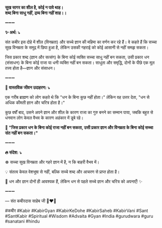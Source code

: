 **सुख सागर का शील है, कोई न पावे थाह।**\
**शब्द बिना साधु नहीं, द्रव्य बिना नहीं शाह।।**

➖➖➖

**✨ अर्थ: ⤵**

संत कबीर इस दोहे में शील (विनम्रता) और सच्चे ज्ञान की महिमा का वर्णन कर रहे हैं। वे कहते हैं कि सच्चा सुख विनम्रता के समुद्र में छिपा हुआ है, लेकिन उसकी गहराई को कोई आसानी से नहीं समझ सकता।

जिस प्रकार शब्द (ज्ञान और सत्संग) के बिना कोई व्यक्ति सच्चा साधु नहीं बन सकता, उसी प्रकार धन (संसाधन) के बिना कोई राजा या धनी व्यक्ति नहीं बन सकता। साधुता और समृद्धि, दोनों के पीछे एक मूल तत्त्व होता है—ज्ञान और संसाधन।

➖➖➖

**🌾 वास्तविक जीवन उदाहरण: ⤵**

एक गरीब ब्राह्मण को लोग कहते थे कि "धन के बिना कुछ नहीं होता।" लेकिन वह उत्तर देता, "धन से अधिक कीमती ज्ञान और चरित्र होता है।"

कुछ वर्षों बाद, उसने अपने ज्ञान और शील के कारण राजा का गुरु बनने का सम्मान पाया, जबकि बहुत से धनवान लोग केवल वैभव के कारण अहंकार में डूबे रहे।

**📜 "जिस प्रकार धन के बिना कोई राजा नहीं बन सकता, उसी प्रकार ज्ञान और विनम्रता के बिना कोई सच्चा संत नहीं बन सकता।"**

➖➖➖

**🔥 संदेश: ⤵**

☸ सच्चा सुख विनम्रता और गहरे ज्ञान में है, न कि बाहरी वैभव में।

💡 संतत्व केवल वेशभूषा से नहीं, बल्कि सच्चे शब्द और आचरण से प्राप्त होता है।

🙏 धन और ज्ञान दोनों ही आवश्यक हैं, लेकिन धन से पहले सच्चे ज्ञान और चरित्र को अपनाएँ! ✨

➖➖➖

— संत कबीरदास साहेब जी 🙏❤️💯

#कबीर #Kabir #KabirGyan #KabirKeDohe #KabirSaheb #KabirVani #Sant #SantKabir #Spiritual #Wisdom #Advaita #Gyan #India #gurudwara #guru #sanatani #hindu
